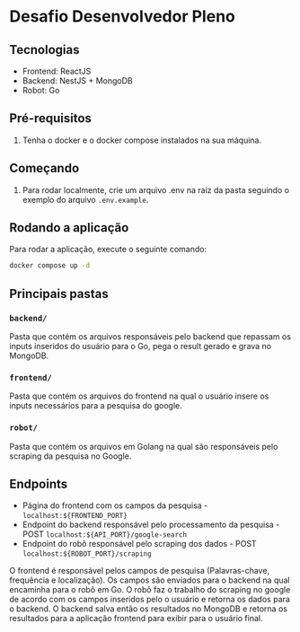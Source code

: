 # Desafio Desenvolvedor Pleno

## Tecnologias

- Frontend: ReactJS
- Backend: NestJS + MongoDB
- Robot: Go

## Pré-requisitos

1. Tenha o docker e o docker compose instalados na sua máquina.

## Começando

1. Para rodar localmente, crie um arquivo .env na raiz da pasta seguindo o exemplo do arquivo `.env.example`.

## Rodando a aplicação

Para rodar a aplicação, execute o seguinte comando:

```bash
docker compose up -d
```

## Principais pastas


### `backend/`

Pasta que contém os arquivos responsáveis pelo backend que repassam os inputs inseridos do usuário para o Go, pega o result gerado e grava no MongoDB.

### `frontend/`

Pasta que contém os arquivos do frontend na qual o usuário insere os inputs necessários para a pesquisa do google.

### `robot/`

Pasta que contém os arquivos em Golang na qual são responsáveis pelo scraping da pesquisa no Google.

## Endpoints

-   Página do frontend com os campos da pesquisa - `localhost:${FRONTEND_PORT}`
-   Endpoint do backend responsável pelo processamento da pesquisa - POST `localhost:${API_PORT}/google-search`
-   Endpoint do robô responsável pelo scraping dos dados - POST `localhost:${ROBOT_PORT}/scraping`


O frontend é responsável pelos campos de pesquisa (Palavras-chave, frequência e localização). Os campos são enviados para o backend na qual encaminha para o robô em Go. O robô faz o trabalho do scraping no google de acordo com os campos inseridos pelo o usuário e retorna os dados para o backend. O backend salva então os resultados no MongoDB e retorna os resultados para a aplicação frontend para exibir para o usuário final.